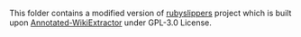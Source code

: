 This folder contains a modified version of [rubyslippers](https://github.com/alvations/rubyslippers) project which is built upon [Annotated-WikiExtractor](https://github.com/jodaiber/Annotated-WikiExtractor) under GPL-3.0 License.